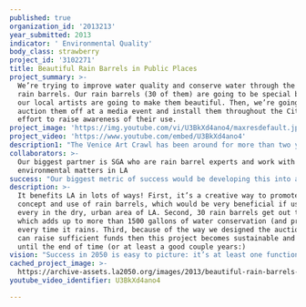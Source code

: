 ```yaml
---
published: true
organization_id: '2013213'
year_submitted: 2013
indicator: ' Environmental Quality'
body_class: strawberry
project_id: '3102271'
title: Beautiful Rain Barrels in Public Places
project_summary: >-
  We’re trying to improve water quality and conserve water through the spread of
  rain barrels. Our rain barrels (30 of them) are going to be special because
  our local artists are going to make them beautiful. Then, we’re going to
  auction them off at a media event and install them throughout the City in an
  effort to raise awareness of their use. 
project_image: 'https://img.youtube.com/vi/U3BkXd4ano4/maxresdefault.jpg'
project_video: 'https://www.youtube.com/embed/U3BkXd4ano4'
description1: "The Venice Art Crawl has been around for more than two years now and has focused a lot of the artistic energy which Venice has historically been known for. For one night, we’re able to turn so many shops and restaurants all across one of the biggest tourist attractions in Los Angles into an arts mecca. That has raised business in local shops by as much as 50% nightly, resulted in thousands of dollars in sales for local artists and reinvigorated the arts community. \r\n\r\nAlternatively, SGA has worked a lot with rain barrels, designing and implementing the first and only rain barrel program of its kind through Mar Vista. There, they promoted and installed 600 rain barrels in the neighborhood, resulting in 33,000 gallons of water conserved every rainfall."
collaborators: >-
  Our biggest partner is SGA who are rain barrel experts and work with PR and
  environmental matters in LA
success: "Our biggest metric of success would be developing this into an ongoing program, like if we turned this funding into seed money basically. If we did that, then that would mean that we would be able to keep on creating and distributing eye catching rain barrels which would continue the conversation.\r\n\r\nIn terms of the rain barrels themselves, we would like to design, promote, auction off and install 30 rain barrels. If we received 12 inches of rain (20% below the LA average of 15 inches annually) then that would fill up 36000 gallons annually. While the weather is out of our control, we think that 36000 gallons conserved is a good goal.\r\n"
description: >-
  It benefits LA in lots of ways! First, it’s a creative way to promote the
  concept and use of rain barrels, which would be very beneficial if used by
  every in the dry, urban area of LA. Second, 30 rain barrels get out there
  which adds up to more than 1500 gallons of water conservation (and protection)
  every time it rains. Third, because of the way we designed the auctions, if we
  can raise sufficient funds then this project becomes sustainable and can go on
  until the end of time (or at least a good couple years:)
vision: "Success in 2050 is easy to picture: it’s at least one functioning rain barrel for every home in the City…and a few extra for big buildings.\r\n\r\nOne of the things that is so cool about rain barrels is that they are a simple, practical solution to two major issues (particularly major in a dry, urban sprawl like LA) Combining that with the artistic and community angle we're approaching it with, we think that success in 2050 is easily envisioned."
cached_project_image: >-
  https://archive-assets.la2050.org/images/2013/beautiful-rain-barrels-in-public-places/img.youtube.com/vi/U3BkXd4ano4/maxresdefault.jpg
youtube_video_identifier: U3BkXd4ano4

---
```

